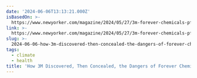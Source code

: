 ```yaml
---
date: '2024-06-06T13:13:21.000Z'
isBasedOn: >-
  https://www.newyorker.com/magazine/2024/05/27/3m-forever-chemicals-pfas-pfos-toxic
link: >-
  https://www.newyorker.com/magazine/2024/05/27/3m-forever-chemicals-pfas-pfos-toxic
slug: >-
  2024-06-06-how-3m-discovered-then-concealed-the-dangers-of-forever-chemicals-or-the-n
tags:
  - climate
  - health
title: 'How 3M Discovered, Then Concealed, the Dangers of Forever Chemicals | The N'
---
```

 
